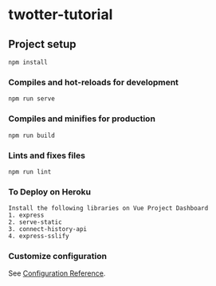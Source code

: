 # twotter-tutorial

## Project setup
```
npm install
```

### Compiles and hot-reloads for development
```
npm run serve
```

### Compiles and minifies for production
```
npm run build
```

### Lints and fixes files
```
npm run lint
```


### To Deploy on Heroku
```
Install the following libraries on Vue Project Dashboard
1. express
2. serve-static
3. connect-history-api
4. express-sslify
```
### Customize configuration
See [Configuration Reference](https://cli.vuejs.org/config/).


